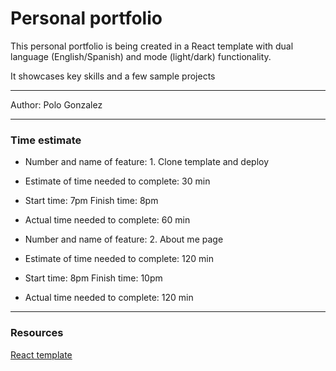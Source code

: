 # Personal portfolio

This personal portfolio is being created in a React template with dual language (English/Spanish) and mode (light/dark) functionality.

It showcases key skills and a few sample projects

---

Author: Polo Gonzalez

---

### Time estimate

- Number and name of feature: 1. Clone template and deploy
- Estimate of time needed to complete: 30 min
- Start time: 7pm  Finish time: 8pm
- Actual time needed to complete: 60 min

- Number and name of feature: 2. About me page
- Estimate of time needed to complete: 120 min
- Start time: 8pm  Finish time: 10pm
- Actual time needed to complete: 120 min

---

### Resources

[React template](https://www.npmjs.com/package/cra-template-react-portfolio)
